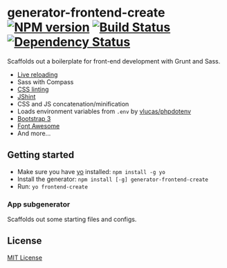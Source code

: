 # generator-frontend-create [![NPM version][npm-image]][npm-url] [![Build Status][travis-image]][travis-url] [![Dependency Status][daviddm-image]][daviddm-url]

Scaffolds out a boilerplate for front-end development with Grunt and Sass.

* [Live reloading](https://github.com/gruntjs/grunt-contrib-watch)
* Sass with Compass
* [CSS linting](https://github.com/gruntjs/grunt-contrib-csslint)
* [JShint](https://github.com/gruntjs/grunt-contrib-jshint)
* CSS and JS concatenation/minification
* Loads environment variables from `.env` by [vlucas/phpdotenv](https://github.com/vlucas/phpdotenv)
* [Bootstrap 3](https://getbootstrap.com/docs/3.3)
* [Font Awesome](http://fontawesome.io/icons)
* And more...

## Getting started

- Make sure you have [yo](https://github.com/yeoman/yo) installed: `npm install -g yo`
- Install the generator: `npm install [-g] generator-frontend-create`
- Run: `yo frontend-create`

### App subgenerator
Scaffolds out some starting files and configs.

## License
[MIT License](http://en.wikipedia.org/wiki/MIT_License)

[npm-image]: https://badge.fury.io/js/generator-frontend-create.svg
[npm-url]: https://npmjs.org/package/generator-frontend-create
[travis-image]: https://travis-ci.org/huynhcongtien/generator-frontend-create.svg?branch=master
[travis-url]: https://travis-ci.org/huynhcongtien/generator-frontend-create
[daviddm-image]: https://david-dm.org/namics/generator-frontend-create.svg?theme=shields.io
[daviddm-url]: https://david-dm.org/namics/generator-frontend-create
